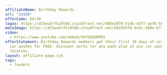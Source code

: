 ```yaml
---
affiliateName: Birthday Rewards
url: "32439"
offerCode: bdr30
logos: https://d33wubrfki0l68.cloudfront.net/988e3078-514b-4d7f-aef6-58f068a3c655/everwash-birthday-logos.png
metaImage: https://d33wubrfki0l68.cloudfront.net/b82935f8-9c9c-468e-b739-5afdab4b4577/everwash-birthday-thumbnail.png
video:
  - https://www.youtube.com/embed/X9fEQSHMPBI
offerStatement: Birthday Rewards members get their first 30 days of unlimited
  car washes for FREE. Discount works for any wash plan at any car wash
  location.
layout: affiliate-page.njk
tags:
  - landers
---
```

